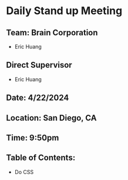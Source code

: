 # Daily Stand up Meeting

## Team: Brain Corporation
  - Eric Huang

## Direct Supervisor
- Eric Huang

## Date: 4/22/2024

## Location: San Diego, CA

## Time: 9:50pm

## Table of Contents:
- Do CSS